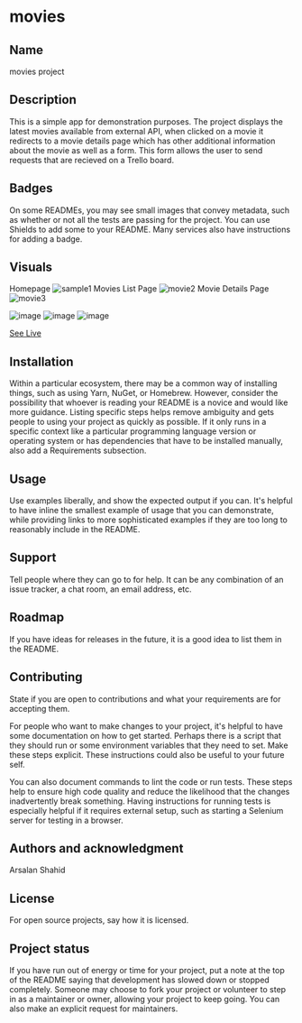 # movies


## Name
movies project

## Description
This is a simple app for demonstration purposes. The project displays the latest movies available from external API,
when clicked on a movie it redirects to a movie details page which has other additional information about the movie as well as a form. This form allows the user to send requests that are recieved on a Trello board.

## Badges
On some READMEs, you may see small images that convey metadata, such as whether or not all the tests are passing for the project. You can use Shields to add some to your README. Many services also have instructions for adding a badge.

## Visuals
Homepage
![sample1](https://user-images.githubusercontent.com/25643936/208997257-4d4d8fc1-ffaf-436c-aff1-c7cb5d4b971d.png)
Movies List Page
![movie2](https://user-images.githubusercontent.com/25643936/208997146-b4239023-e6dc-480f-9511-e36a685ed836.png)
Movie Details Page
![movie3](https://user-images.githubusercontent.com/25643936/208997195-227a8531-3968-4b65-aa29-9dd945fa524e.png)

![image](https://user-images.githubusercontent.com/25643936/220332868-bf1c4993-41b0-428a-9064-2de193727bf3.png)
![image](https://user-images.githubusercontent.com/25643936/220332947-86976d8c-28d0-42f0-b503-f0315c098b8c.png)
![image](https://user-images.githubusercontent.com/25643936/220333047-829b3ea3-c9a8-4f3c-a0c7-b912bc804389.png)

[See Live](https://master--cool-torte-d626f8.netlify.app/)

## Installation
Within a particular ecosystem, there may be a common way of installing things, such as using Yarn, NuGet, or Homebrew. However, consider the possibility that whoever is reading your README is a novice and would like more guidance. Listing specific steps helps remove ambiguity and gets people to using your project as quickly as possible. If it only runs in a specific context like a particular programming language version or operating system or has dependencies that have to be installed manually, also add a Requirements subsection.

## Usage
Use examples liberally, and show the expected output if you can. It's helpful to have inline the smallest example of usage that you can demonstrate, while providing links to more sophisticated examples if they are too long to reasonably include in the README.

## Support
Tell people where they can go to for help. It can be any combination of an issue tracker, a chat room, an email address, etc.

## Roadmap
If you have ideas for releases in the future, it is a good idea to list them in the README.

## Contributing
State if you are open to contributions and what your requirements are for accepting them.

For people who want to make changes to your project, it's helpful to have some documentation on how to get started. Perhaps there is a script that they should run or some environment variables that they need to set. Make these steps explicit. These instructions could also be useful to your future self.

You can also document commands to lint the code or run tests. These steps help to ensure high code quality and reduce the likelihood that the changes inadvertently break something. Having instructions for running tests is especially helpful if it requires external setup, such as starting a Selenium server for testing in a browser.

## Authors and acknowledgment
Arsalan Shahid

## License
For open source projects, say how it is licensed.

## Project status
If you have run out of energy or time for your project, put a note at the top of the README saying that development has slowed down or stopped completely. Someone may choose to fork your project or volunteer to step in as a maintainer or owner, allowing your project to keep going. You can also make an explicit request for maintainers.

